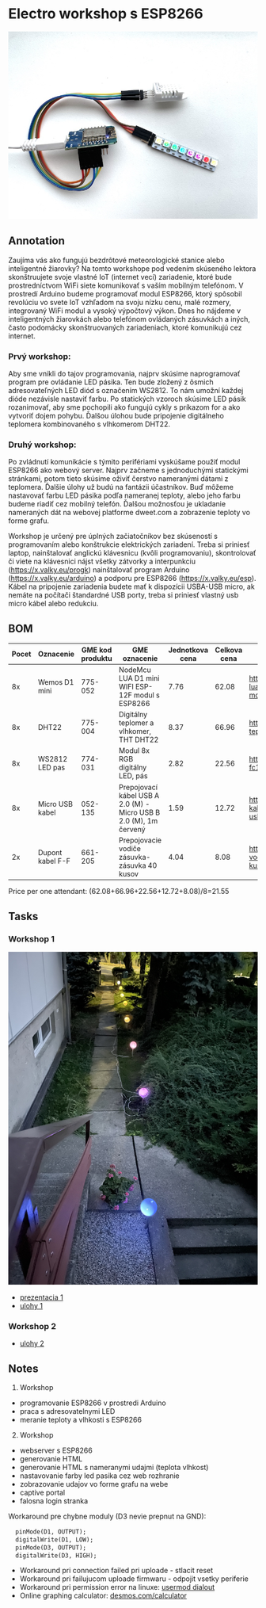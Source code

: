 # Electro workshop s ESP8266

![image](readme.jpg)

## Annotation
Zaujíma vás ako fungujú bezdrôtové meteorologické stanice alebo inteligentné žiarovky? Na tomto workshope pod vedením skúseného lektora skonštruujete svoje vlastné IoT (internet vecí) zariadenie, ktoré bude prostredníctvom WiFi siete komunikovať s vaším mobilným telefónom. 
V prostredí Arduino budeme programovať modul ESP8266, ktorý spôsobil revolúciu vo svete IoT vzhľadom na svoju nízku cenu, malé rozmery, integrovaný WiFi modul a vysoký výpočtový výkon. Dnes ho nájdeme v inteligentných žiarovkách alebo telefónom ovládaných zásuvkách a iných, často podomácky skonštruovaných zariadeniach, ktoré komunikujú cez internet.

### Prvý workshop:
Aby sme vnikli do tajov programovania, najprv skúsime naprogramovať program pre ovládanie LED pásika. Ten bude zložený z ôsmich adresovateľných LED diód s označením WS2812. To nám umožní každej dióde nezávisle nastaviť farbu. Po statických vzoroch skúsime LED pásik rozanimovať, aby sme pochopili ako fungujú cykly s príkazom for a ako vytvoriť dojem pohybu.
Ďalšou úlohou bude pripojenie digitálneho teplomera kombinovaného s vlhkomerom DHT22. 

### Druhý workshop:
Po zvládnutí komunikácie s týmito perifériami vyskúšame použiť modul ESP8266 ako webový server. Najprv začneme s jednoduchými statickými stránkami, potom tieto skúsime oživiť čerstvo nameranými dátami z teplomera. 
Ďalšie úlohy už budú na fantázii účastníkov. Buď môžeme nastavovať farbu LED pásika podľa nameranej teploty, alebo jeho farbu budeme riadiť cez mobilný telefón. Ďalšou možnosťou je ukladanie nameraných dát na webovej platforme dweet.com a zobrazenie teploty vo forme grafu.

Workshop je určený pre úplných začiatočníkov bez skúseností s programovaním alebo konštrukcie elektrických zariadení. Treba si priniesť laptop, nainštalovať anglickú klávesnicu (kvôli programovaniu), skontrolovať či viete na klávesnici nájst všetky zátvorky a interpunkciu (https://x.valky.eu/progk) nainštalovať program Arduino (https://x.valky.eu/arduino) a podporu pre ESP8266 (https://x.valky.eu/esp). Kábel na pripojenie zariadenia budete mať k dispozícii USBA-USB micro, ak nemáte na počítači štandardné USB porty, treba si priniesť vlastný usb micro kábel alebo redukciu.

## BOM

| Pocet | Oznacenie                     | GME kod produktu | GME oznacenie                                         | Jednotkova cena | Celkova cena | Linka         |
|-------|-------------------------------|---------|-----------------------------------------------|-----------------|--------------|---------------|
| 8x    | Wemos D1 mini                 | 775-052 | NodeMcu LUA D1 mini WIFI ESP-12F modul s ESP8266 | 7.76         | 62.08        | https://www.gme.sk/nodemcu-lua-d1-mini-wifi-esp-12f-modul-s-esp8266 |
| 8x    | DHT22                         | 775-004 | Digitálny teplomer a vlhkomer, THT DHT22      | 8.37            | 66.96        | https://www.gme.sk/digitalny-teplomer-a-vlhkomer-s-dht22 |
| 8x    | WS2812 LED pas                | 774-031 | Modul 8x RGB digitálny LED, pás               | 2.82            | 22.56        | https://www.gme.sk/modul-fc101-8x-rgb-digitalny-led-pas |
| 8x    | Micro USB kabel               | 052-135 | Prepojovací kábel USB A 2.0 (M) - Micro USB B 2.0 (M), 1m červený | 1.59 | 12.72 | https://www.gme.sk/prepojovaci-kabel-goobay-usb-2-0-a-m-usb-2-0-micro-m-1m-cerveny |
| 2x    | Dupont kabel F-F              | 661-205 | Prepojovacie vodiče zásuvka-zásuvka 40 kusov  | 4.04            | 8.08         | https://www.gme.sk/propojovaci-vodice-zasuvka-zasuvka-40-kusu |

Price per one attendant: (62.08+66.96+22.56+12.72+8.08)/8=21.55

## Tasks

### Workshop 1

  ![leddemo.jpg](leddemo.jpg)

- [prezentacia 1](workshop1/prezentacia1.pdf)
- [ulohy 1](workshop1/tasks.md)

### Workshop 2
- [ulohy 2](workshop2/tasks.md)

## Notes

1. Workshop
  - programovanie ESP8266 v prostredi Arduino
  - praca s adresovatelnymi LED
  - meranie teploty a vlhkosti s ESP8266
2. Workshop
  - webserver s ESP8266
  - generovanie HTML
  - generovanie HTML s nameranymi udajmi (teplota vlhkost)
  - nastavovanie farby led pasika cez web rozhranie
  - zobrazovanie udajov vo forme grafu na webe
  - captive portal
  - falosna login stranka

Workaround pre chybne moduly (D3 nevie prepnut na GND):

```
  pinMode(D1, OUTPUT);
  digitalWrite(D1, LOW);
  pinMode(D3, OUTPUT);
  digitalWrite(D3, HIGH);
```

- Workaround pri connection failed pri uploade - stlacit reset
- Workaround pri failujucom uploade firmwaru - odpojit vsetky periferie
- Workaround pri permission error na linuxe: [usermod dialout](https://support.arduino.cc/hc/en-us/articles/360016495679-Fix-port-access-on-Linux)
- Online graphing calculator: [desmos.com/calculator](https://www.desmos.com/calculator)
